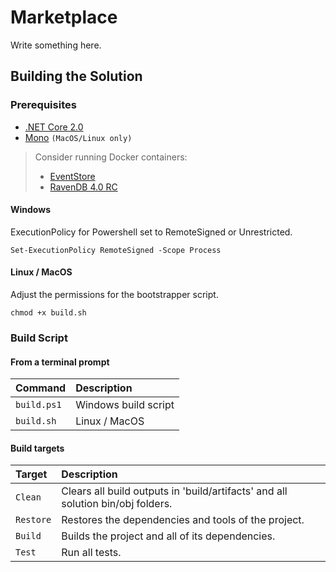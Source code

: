 # Marketplace

Write something here.

## Building the Solution

### Prerequisites

- [.NET Core 2.0](https://www.microsoft.com/net/download/windows)
- [Mono](http://www.mono-project.com/download/) `(MacOS/Linux only)`

> Consider running Docker containers:
>- [EventStore](https://eventstore.org/docs/introduction/4.0.0/)
>- [RavenDB 4.0 RC](https://ravendb.net/downloads)

#### Windows
ExecutionPolicy for Powershell set to RemoteSigned or Unrestricted.

`Set-ExecutionPolicy RemoteSigned -Scope Process`

#### Linux / MacOS
Adjust the permissions for the bootstrapper script.

`chmod +x build.sh`

### Build Script

#### From a terminal prompt

Command     | Description
:-----------| :----------
`build.ps1` | Windows build script
`build.sh`  | Linux / MacOS

#### Build targets

Target            | Description
:-----------------| :----------
`Clean`           | Clears all build outputs in 'build/artifacts' and all solution bin/obj folders.
`Restore`         | Restores the dependencies and tools of the project.
`Build`           | Builds the project and all of its dependencies.
`Test`            | Run all tests.
